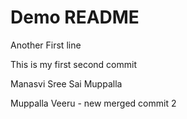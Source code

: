 # Demo README

Another First line

This is my first second commit

Manasvi Sree Sai Muppalla

Muppalla Veeru - new merged commit 2
